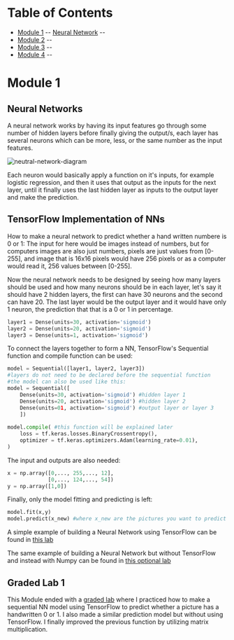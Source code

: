  # Table of Contents
 - [Module 1](#module-1)
 -- [Neural Network](#neural-network)
 --
 - [Module 2](#module-2)
 -- []()
 - [Module 3](#module-3)
 -- []()
 - [Module 4](#module-4)
 -- []()
 # Module 1
 
 ## Neural Networks
 A neural network works by having its input features go through some number of hidden layers before finally giving the output/s, each layer has several neurons which can be more, less, or the same number as the input features. 

![neutral-network-diagram](https://user-images.githubusercontent.com/121340570/229573834-9a80b440-a072-4fcf-898c-a0d312904e75.svg)

Each neuron would basically apply a function on it's inputs, for example logistic regression, and then it uses that output as the inputs for the next layer, until it finally uses the last hidden layer as inputs to the output layer and make the prediction.

## TensorFlow Implementation of NNs
How to make a neural network to predict whether a hand written numbere is 0 or 1: 
The input for here would be images instead of numbers, but for computers images are also just numbers, pixels are just values from [0-255], and image that is 16x16 pixels would have 256 pixels or as a computer would read it, 256 values between [0-255].

Now the neural network needs to be designed by seeing how many layers should be used and how many neurons should be in each layer, let's say it should have 2 hidden layers, the first can have 30 neurons and the second can have 20. The last layer would be the output layer and it would have only 1 neuron, the prediction that that is a 0 or 1 in percentage.

```py
layer1 = Dense(units=30, activation='sigmoid')
layer2 = Dense(units=20, activation='sigmoid')
layer3 = Dense(units=1, activation='sigmoid')
```
To connect the layers together to form a NN, TensorFlow's Sequential function and compile function can be used:
```py
model = Sequential([layer1, layer2, layer3])
#layers do not need to be declared before the sequential function
#the model can also be used like this:
model = Sequential([
	Dense(units=30, activation='sigmoid') #hidden layer 1
	Dense(units=20, activation='sigmoid') #hidden layer 2
	Dense(units=01, activation='sigmoid') #output layer or layer 3
	])
	
model.compile( #this function will be explained later
    loss = tf.keras.losses.BinaryCrossentropy(),
    optimizer = tf.keras.optimizers.Adam(learning_rate=0.01),
)
```

The input and outputs are also needed:
```py
x = np.array([0,..., 255,..., 12],
			 [0,..., 124,..., 54])
y = np.array([1,0])
```
Finally, only the model fitting and predicting is left:
```py
model.fit(x,y)
model.predict(x_new) #where x_new are the pictures you want to predict (0 or 1)
```
A simple example of building a Neural Network using TensorFlow can be found in [this lab](C2_W1_Lab02_CoffeeRoasting_TF.ipynb)

The same example of building a Neural Network but without TensorFlow and instead with Numpy can be found in [this optional lab](C2_W1_Lab03_CoffeeRoasting_Numpy.ipynb)

## Graded Lab 1
This Module ended with a [graded lab](C2_W1_Assignment.ipynb) where I practiced how to make a sequential NN model using TensorFlow to predict whether a picture has a handwritten 0 or 1. I also made a similar prediction model but without using TensorFlow. I finally improved the previous function by utilizing matrix multiplication.